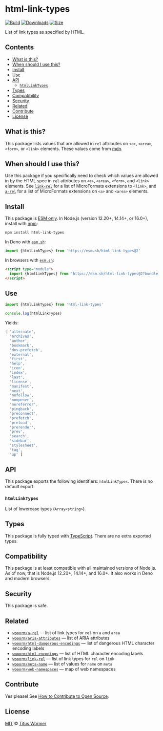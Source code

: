 # html-link-types

[![Build][build-badge]][build]
[![Downloads][downloads-badge]][downloads]
[![Size][size-badge]][size]

List of link types as specified by HTML.

## Contents

*   [What is this?](#what-is-this)
*   [When should I use this?](#when-should-i-use-this)
*   [Install](#install)
*   [Use](#use)
*   [API](#api)
    *   [`htmlLinkTypes`](#htmllinktypes)
*   [Types](#types)
*   [Compatibility](#compatibility)
*   [Security](#security)
*   [Related](#related)
*   [Contribute](#contribute)
*   [License](#license)

## What is this?

This package lists values that are allowed in `rel` attributes on `<a>`,
`<area>`, `<form>`, or `<link>` elements.
These values come from [mdn][].

## When should I use this?

Use this package if you specifically need to check which values are allowed in
by the HTML spec in `rel` attributes on `<a>`, `<area>`, `<form>`, and `<link>`
elements.
See [`link-rel`][link-rel] for a list of MicroFormats extensions to `<link>`,
and [`a-rel`][a-rel] for a list of MicroFormats extensions on `<a>` and
`<area>` elements.

## Install

This package is [ESM only][esm].
In Node.js (version 12.20+, 14.14+, or 16.0+), install with [npm][]:

```sh
npm install html-link-types
```

In Deno with [`esm.sh`][esmsh]:

```js
import {htmlLinkTypes} from 'https://esm.sh/html-link-types@2'
```

In browsers with [`esm.sh`][esmsh]:

```html
<script type="module">
  import {htmlLinkTypes} from 'https://esm.sh/html-link-types@2?bundle'
</script>
```

## Use

```js
import {htmlLinkTypes} from 'html-link-types'

console.log(htmlLinkTypes)
```

Yields:

```js
[ 'alternate',
  'archives',
  'author',
  'bookmark',
  'dns-prefetch',
  'external',
  'first',
  'help',
  'icon',
  'index',
  'last',
  'license',
  'manifest',
  'next',
  'nofollow',
  'noopener',
  'noreferrer',
  'pingback',
  'preconnect',
  'prefetch',
  'preload',
  'prerender',
  'prev',
  'search',
  'sidebar',
  'stylesheet',
  'tag',
  'up' ]
```

## API

This package exports the following identifiers: `htmlLinkTypes`.
There is no default export.

### `htmlLinkTypes`

List of lowercase types (`Array<string>`).

## Types

This package is fully typed with [TypeScript][].
There are no extra exported types.

## Compatibility

This package is at least compatible with all maintained versions of Node.js.
As of now, that is Node.js 12.20+, 14.14+, and 16.0+.
It also works in Deno and modern browsers.

## Security

This package is safe.

## Related

*   [`wooorm/a-rel`][a-rel]
    — list of link types for `rel` on `a` and `area`
*   [`wooorm/aria-attributes`](https://github.com/wooorm/aria-attributes)
    — list of ARIA attributes
*   [`wooorm/html-dangerous-encodings`](https://github.com/wooorm/html-dangerous-encodings)
    — list of dangerous HTML character encoding labels
*   [`wooorm/html-encodings`](https://github.com/wooorm/html-encodings)
    — list of HTML character encoding labels
*   [`wooorm/link-rel`][link-rel]
    — list of link types for `rel` on `link`
*   [`wooorm/meta-name`](https://github.com/wooorm/meta-name)
    — list of values for `name` on `meta`
*   [`wooorm/web-namespaces`](https://github.com/wooorm/web-namespaces)
    — map of web namespaces

## Contribute

Yes please!
See [How to Contribute to Open Source][contribute].

## License

[MIT][license] © [Titus Wormer][author]

<!-- Definition -->

[build-badge]: https://github.com/wooorm/html-link-types/workflows/main/badge.svg

[build]: https://github.com/wooorm/html-link-types/actions

[downloads-badge]: https://img.shields.io/npm/dm/html-link-types.svg

[downloads]: https://www.npmjs.com/package/html-link-types

[size-badge]: https://img.shields.io/bundlephobia/minzip/html-link-types.svg

[size]: https://bundlephobia.com/result?p=html-link-types

[npm]: https://docs.npmjs.com/cli/install

[esmsh]: https://esm.sh

[license]: license

[author]: https://wooorm.com

[esm]: https://gist.github.com/sindresorhus/a39789f98801d908bbc7ff3ecc99d99c

[typescript]: https://www.typescriptlang.org

[contribute]: https://opensource.guide/how-to-contribute/

[mdn]: https://developer.mozilla.org/en-US/docs/Web/HTML/Link_types

[link-rel]: https://github.com/wooorm/link-rel

[a-rel]: https://github.com/wooorm/a-rel

